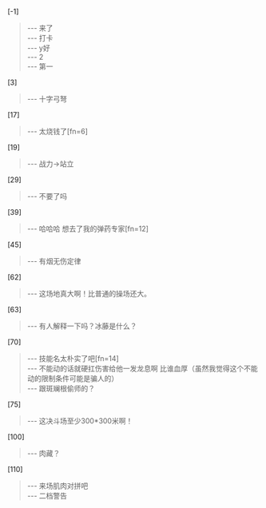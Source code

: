 
[-1] 
>--- 来了<br>
>--- 打卡<br>
>--- y好<br>
>--- 2<br>
>--- 第一<br>

[3] 
>--- 十字弓弩<br>

[17] 
>--- 太烧钱了[fn=6]<br>

[19] 
>--- 战力->站立<br>

[29] 
>--- 不要了吗<br>

[39] 
>--- 哈哈哈 想去了我的弹药专家[fn=12]<br>

[45] 
>--- 有烟无伤定律<br>

[62] 
>--- 这场地真大啊！比普通的操场还大。<br>

[63] 
>--- 有人解释一下吗？冰藤是什么？<br>

[70] 
>--- 技能名太朴实了吧[fn=14]<br>
>--- 不能动的话就硬扛伤害给他一发龙息啊 比谁血厚（虽然我觉得这个不能动的限制条件可能是骗人的）<br>
>--- 跟斑斓根偷师的？<br>

[75] 
>--- 这决斗场至少300*300米啊！<br>

[100] 
>--- 肉藏？<br>

[110] 
>--- 来场肌肉对拼吧<br>
>--- 二档警告<br>
